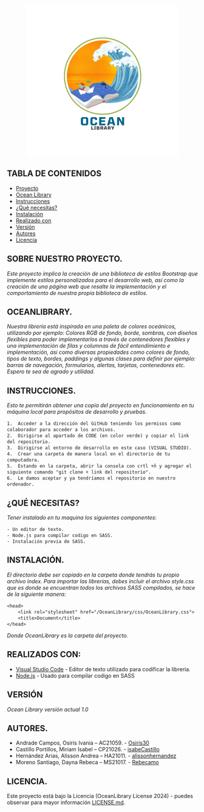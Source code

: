 <p align="center">
  <a href="https://getbootstrap.com/">
    <img src="./img/logoOcean.png" alt="Logo" width="400" height="400">
  </a>
</p>

## TABLA DE CONTENIDOS

- [Proyecto](#sobre-nuestro-proyecto)
- [Ocean Library](#oceanlibrary)
- [Instrucciones](#instrucciones)
- [¿Qué necesitas?](#qué-necesitas)
- [Instalación](#instalación)
- [Realizado con](#realizados-con)
- [Versión](#version)
- [Autores](#autores)
- [Licencia](#licencia)

## SOBRE NUESTRO PROYECTO.

_Este proyecto implica la creación de una biblioteca de estilos Bootstrap que implemente estilos personalizados para el desarrollo web, así como la creación de una página web que resalte la implementación y el comportamiento de nuestra propia biblioteca de estilos._

## OCEANLIBRARY.

_Nuestra librería está inspirada en una paleta de colores oceánicos, utilizando por ejemplo: Colores RGB de fondo, borde, sombras, con diseños flexibles para poder implementarlos a través de contenedores flexibles y una implementación de filas y columnas de fácil entendimiento e implementación, así como diversas propiedades como colores de fondo, tipos de texto, bordes, paddings y algunas clases para definir por ejemplo: barras de navegación, formularios, alertas, tarjetas, contenedores etc. Espero te sea de agrado y utilidad._

## INSTRUCCIONES.

_Esto te permitirán obtener una copia del proyecto en funcionamiento en tu máquina local para propósitos de desarrollo y pruebas._

```
1.	Acceder a la dirección del GitHub teniendo los permisos como colaborador para acceder a los archivos.
2.	Dirigirse al apartado de CODE (en color verde) y copiar el link del repositorio.  
3.	Dirigirse al entorno de desarrollo en este caso (VISUAL STUDIO). 
4.	Crear una carpeta de manera local en el directorio de tu computadora. 
5.	Estando en la carpeta, abrir la consola con crtl +ñ y agregar el siguiente comando "git clone + link del repositorio". 
6.	Le damos aceptar y ya tendríamos el repositorio en nuestro ordenador.
```

## ¿QUÉ NECESITAS?

_Tener instalado en tu maquina los siguientes componentes:_

```
- Un editor de texto.
- Node.js para compilar codigo en SASS.
- Instalación previa de SASS.
```

## INSTALACIÓN.

_El directorio debe ser copiado en la carpeta donde tendrás tu propio archivo index.
Para importar las librerías, debes incluir el archivo style.css que es donde se encuentran todos los archivos SASS compilados, se hace de la siguiente manera:_

```
<head>
    <link rel="stylesheet" href="/OceanLibrary/css/OceanLibrary.css">
    <title>Document</title>
</head>
```
_Donde OceanLibrary es la carpeta del proyecto._

## REALIZADOS CON:

* [Visual Studio Code](https://code.visualstudio.com/) - Editor de texto utilizado para codificar la libreria.
* [Node.js](https://nodejs.org/en) - Usado para compilar codigo en SASS

## VERSIÓN

_Ocean Library versión actual 1.0_

## AUTORES.

* Andrade Campos, Osiris Ivania – AC21059. - [Osiris30](https://github.com/Osiris30)
* Castillo Portillos, Miriam Isabel – CP21026. - [isabeCastillo](https://github.com/isabeCastillo)
* Hernández Arias, Alisson Andrea – HA21011. - [alissonhernandez](https://github.com/alissonhernandez)
* Moreno Santiago, Dayna Rebeca – MS21017. - [Rebecamo](https://github.com/Rebecamo)

## LICENCIA.

Este proyecto está bajo la Licencia (OceanLibrary License 2024) - puedes observar para mayor información [LICENSE.md](LICENSE.md).
